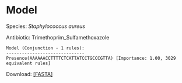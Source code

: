 
# Model

Species: *Staphylococcus aureus*

Antibiotic: Trimethoprim_Sulfamethoxazole

```
Model (Conjunction - 1 rules):
------------------------------
Presence(AAAAAACCTTTTCTCATTATCCTGCCCGTTA) [Importance: 1.00, 3029 equivalent rules]

```

Download: [[FASTA]](./model.fasta)

